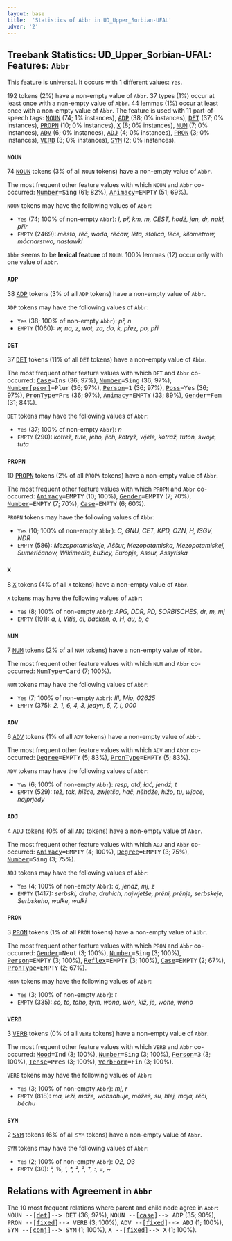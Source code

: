 ```yaml
---
layout: base
title:  'Statistics of Abbr in UD_Upper_Sorbian-UFAL'
udver: '2'
---
```


## Treebank Statistics: UD_Upper_Sorbian-UFAL: Features: `Abbr`

This feature is universal.
It occurs with 1 different values: `Yes`.

192 tokens (2%) have a non-empty value of `Abbr`.
37 types (1%) occur at least once with a non-empty value of `Abbr`.
44 lemmas (1%) occur at least once with a non-empty value of `Abbr`.
The feature is used with 11 part-of-speech tags: <tt><a href="hsb_ufal-pos-NOUN.html">NOUN</a></tt> (74; 1% instances), <tt><a href="hsb_ufal-pos-ADP.html">ADP</a></tt> (38; 0% instances), <tt><a href="hsb_ufal-pos-DET.html">DET</a></tt> (37; 0% instances), <tt><a href="hsb_ufal-pos-PROPN.html">PROPN</a></tt> (10; 0% instances), <tt><a href="hsb_ufal-pos-X.html">X</a></tt> (8; 0% instances), <tt><a href="hsb_ufal-pos-NUM.html">NUM</a></tt> (7; 0% instances), <tt><a href="hsb_ufal-pos-ADV.html">ADV</a></tt> (6; 0% instances), <tt><a href="hsb_ufal-pos-ADJ.html">ADJ</a></tt> (4; 0% instances), <tt><a href="hsb_ufal-pos-PRON.html">PRON</a></tt> (3; 0% instances), <tt><a href="hsb_ufal-pos-VERB.html">VERB</a></tt> (3; 0% instances), <tt><a href="hsb_ufal-pos-SYM.html">SYM</a></tt> (2; 0% instances).

### `NOUN`

74 <tt><a href="hsb_ufal-pos-NOUN.html">NOUN</a></tt> tokens (3% of all `NOUN` tokens) have a non-empty value of `Abbr`.

The most frequent other feature values with which `NOUN` and `Abbr` co-occurred: <tt><a href="hsb_ufal-feat-Number.html">Number</a></tt><tt>=Sing</tt> (61; 82%), <tt><a href="hsb_ufal-feat-Animacy.html">Animacy</a></tt><tt>=EMPTY</tt> (51; 69%).

`NOUN` tokens may have the following values of `Abbr`:

* `Yes` (74; 100% of non-empty `Abbr`): <em>l, př, km, m, CEST, hodź, jan, dr, nakł, přir</em>
* `EMPTY` (2469): <em>město, rěč, woda, rěčow, lěta, stolica, lěće, kilometrow, mócnarstwo, nastawki</em>

`Abbr` seems to be **lexical feature** of `NOUN`. 100% lemmas (12) occur only with one value of `Abbr`.

### `ADP`

38 <tt><a href="hsb_ufal-pos-ADP.html">ADP</a></tt> tokens (3% of all `ADP` tokens) have a non-empty value of `Abbr`.

`ADP` tokens may have the following values of `Abbr`:

* `Yes` (38; 100% of non-empty `Abbr`): <em>př, n</em>
* `EMPTY` (1060): <em>w, na, z, wot, za, do, k, přez, po, při</em>

### `DET`

37 <tt><a href="hsb_ufal-pos-DET.html">DET</a></tt> tokens (11% of all `DET` tokens) have a non-empty value of `Abbr`.

The most frequent other feature values with which `DET` and `Abbr` co-occurred: <tt><a href="hsb_ufal-feat-Case.html">Case</a></tt><tt>=Ins</tt> (36; 97%), <tt><a href="hsb_ufal-feat-Number.html">Number</a></tt><tt>=Sing</tt> (36; 97%), <tt><a href="hsb_ufal-feat-Number-psor.html">Number[psor]</a></tt><tt>=Plur</tt> (36; 97%), <tt><a href="hsb_ufal-feat-Person.html">Person</a></tt><tt>=1</tt> (36; 97%), <tt><a href="hsb_ufal-feat-Poss.html">Poss</a></tt><tt>=Yes</tt> (36; 97%), <tt><a href="hsb_ufal-feat-PronType.html">PronType</a></tt><tt>=Prs</tt> (36; 97%), <tt><a href="hsb_ufal-feat-Animacy.html">Animacy</a></tt><tt>=EMPTY</tt> (33; 89%), <tt><a href="hsb_ufal-feat-Gender.html">Gender</a></tt><tt>=Fem</tt> (31; 84%).

`DET` tokens may have the following values of `Abbr`:

* `Yes` (37; 100% of non-empty `Abbr`): <em>n</em>
* `EMPTY` (290): <em>kotrež, tute, jeho, jich, kotryž, wjele, kotraž, tutón, swoje, tuta</em>

### `PROPN`

10 <tt><a href="hsb_ufal-pos-PROPN.html">PROPN</a></tt> tokens (2% of all `PROPN` tokens) have a non-empty value of `Abbr`.

The most frequent other feature values with which `PROPN` and `Abbr` co-occurred: <tt><a href="hsb_ufal-feat-Animacy.html">Animacy</a></tt><tt>=EMPTY</tt> (10; 100%), <tt><a href="hsb_ufal-feat-Gender.html">Gender</a></tt><tt>=EMPTY</tt> (7; 70%), <tt><a href="hsb_ufal-feat-Number.html">Number</a></tt><tt>=EMPTY</tt> (7; 70%), <tt><a href="hsb_ufal-feat-Case.html">Case</a></tt><tt>=EMPTY</tt> (6; 60%).

`PROPN` tokens may have the following values of `Abbr`:

* `Yes` (10; 100% of non-empty `Abbr`): <em>C, GNU, CET, KPD, OZN, H, ISGV, NDR</em>
* `EMPTY` (586): <em>Mezopotamiskeje, Aššur, Mezopotamiska, Mezopotamiskej, Sumeričanow, Wikimedia, Łužicy, Europje, Assur, Assyriska</em>

### `X`

8 <tt><a href="hsb_ufal-pos-X.html">X</a></tt> tokens (4% of all `X` tokens) have a non-empty value of `Abbr`.

`X` tokens may have the following values of `Abbr`:

* `Yes` (8; 100% of non-empty `Abbr`): <em>APG, DDR, PD, SORBISCHES, dr, m, mj</em>
* `EMPTY` (191): <em>a, i, Vitis, al, backen, o, H, au, b, c</em>

### `NUM`

7 <tt><a href="hsb_ufal-pos-NUM.html">NUM</a></tt> tokens (2% of all `NUM` tokens) have a non-empty value of `Abbr`.

The most frequent other feature values with which `NUM` and `Abbr` co-occurred: <tt><a href="hsb_ufal-feat-NumType.html">NumType</a></tt><tt>=Card</tt> (7; 100%).

`NUM` tokens may have the following values of `Abbr`:

* `Yes` (7; 100% of non-empty `Abbr`): <em>III, Mio, 02625</em>
* `EMPTY` (375): <em>2, 1, 6, 4, 3, jedyn, 5, 7, I, 000</em>

### `ADV`

6 <tt><a href="hsb_ufal-pos-ADV.html">ADV</a></tt> tokens (1% of all `ADV` tokens) have a non-empty value of `Abbr`.

The most frequent other feature values with which `ADV` and `Abbr` co-occurred: <tt><a href="hsb_ufal-feat-Degree.html">Degree</a></tt><tt>=EMPTY</tt> (5; 83%), <tt><a href="hsb_ufal-feat-PronType.html">PronType</a></tt><tt>=EMPTY</tt> (5; 83%).

`ADV` tokens may have the following values of `Abbr`:

* `Yes` (6; 100% of non-empty `Abbr`): <em>resp, atd, łać, jendź, t</em>
* `EMPTY` (529): <em>tež, tak, hišće, zwjetša, hač, něhdźe, hižo, tu, wjace, najprjedy</em>

### `ADJ`

4 <tt><a href="hsb_ufal-pos-ADJ.html">ADJ</a></tt> tokens (0% of all `ADJ` tokens) have a non-empty value of `Abbr`.

The most frequent other feature values with which `ADJ` and `Abbr` co-occurred: <tt><a href="hsb_ufal-feat-Animacy.html">Animacy</a></tt><tt>=EMPTY</tt> (4; 100%), <tt><a href="hsb_ufal-feat-Degree.html">Degree</a></tt><tt>=EMPTY</tt> (3; 75%), <tt><a href="hsb_ufal-feat-Number.html">Number</a></tt><tt>=Sing</tt> (3; 75%).

`ADJ` tokens may have the following values of `Abbr`:

* `Yes` (4; 100% of non-empty `Abbr`): <em>d, jendź, mj, z</em>
* `EMPTY` (1417): <em>serbski, druhe, druhich, najwjetše, prěni, prěnje, serbskeje, Serbskeho, wulke, wulki</em>

### `PRON`

3 <tt><a href="hsb_ufal-pos-PRON.html">PRON</a></tt> tokens (1% of all `PRON` tokens) have a non-empty value of `Abbr`.

The most frequent other feature values with which `PRON` and `Abbr` co-occurred: <tt><a href="hsb_ufal-feat-Gender.html">Gender</a></tt><tt>=Neut</tt> (3; 100%), <tt><a href="hsb_ufal-feat-Number.html">Number</a></tt><tt>=Sing</tt> (3; 100%), <tt><a href="hsb_ufal-feat-Person.html">Person</a></tt><tt>=EMPTY</tt> (3; 100%), <tt><a href="hsb_ufal-feat-Reflex.html">Reflex</a></tt><tt>=EMPTY</tt> (3; 100%), <tt><a href="hsb_ufal-feat-Case.html">Case</a></tt><tt>=EMPTY</tt> (2; 67%), <tt><a href="hsb_ufal-feat-PronType.html">PronType</a></tt><tt>=EMPTY</tt> (2; 67%).

`PRON` tokens may have the following values of `Abbr`:

* `Yes` (3; 100% of non-empty `Abbr`): <em>t</em>
* `EMPTY` (335): <em>so, to, toho, tym, wona, wón, kiž, je, wone, wono</em>

### `VERB`

3 <tt><a href="hsb_ufal-pos-VERB.html">VERB</a></tt> tokens (0% of all `VERB` tokens) have a non-empty value of `Abbr`.

The most frequent other feature values with which `VERB` and `Abbr` co-occurred: <tt><a href="hsb_ufal-feat-Mood.html">Mood</a></tt><tt>=Ind</tt> (3; 100%), <tt><a href="hsb_ufal-feat-Number.html">Number</a></tt><tt>=Sing</tt> (3; 100%), <tt><a href="hsb_ufal-feat-Person.html">Person</a></tt><tt>=3</tt> (3; 100%), <tt><a href="hsb_ufal-feat-Tense.html">Tense</a></tt><tt>=Pres</tt> (3; 100%), <tt><a href="hsb_ufal-feat-VerbForm.html">VerbForm</a></tt><tt>=Fin</tt> (3; 100%).

`VERB` tokens may have the following values of `Abbr`:

* `Yes` (3; 100% of non-empty `Abbr`): <em>mj, r</em>
* `EMPTY` (818): <em>ma, leži, móže, wobsahuje, móžeš, su, hlej, maja, rěči, běchu</em>

### `SYM`

2 <tt><a href="hsb_ufal-pos-SYM.html">SYM</a></tt> tokens (6% of all `SYM` tokens) have a non-empty value of `Abbr`.

`SYM` tokens may have the following values of `Abbr`:

* `Yes` (2; 100% of non-empty `Abbr`): <em>O2, O3</em>
* `EMPTY` (30): <em>°, %, ', *, ², ³, †, :, =, ~</em>

## Relations with Agreement in `Abbr`

The 10 most frequent relations where parent and child node agree in `Abbr`:
<tt>NOUN --[<tt><a href="hsb_ufal-dep-det.html">det</a></tt>]--> DET</tt> (36; 97%),
<tt>NOUN --[<tt><a href="hsb_ufal-dep-case.html">case</a></tt>]--> ADP</tt> (35; 90%),
<tt>PRON --[<tt><a href="hsb_ufal-dep-fixed.html">fixed</a></tt>]--> VERB</tt> (3; 100%),
<tt>ADV --[<tt><a href="hsb_ufal-dep-fixed.html">fixed</a></tt>]--> ADJ</tt> (1; 100%),
<tt>SYM --[<tt><a href="hsb_ufal-dep-conj.html">conj</a></tt>]--> SYM</tt> (1; 100%),
<tt>X --[<tt><a href="hsb_ufal-dep-fixed.html">fixed</a></tt>]--> X</tt> (1; 100%).

